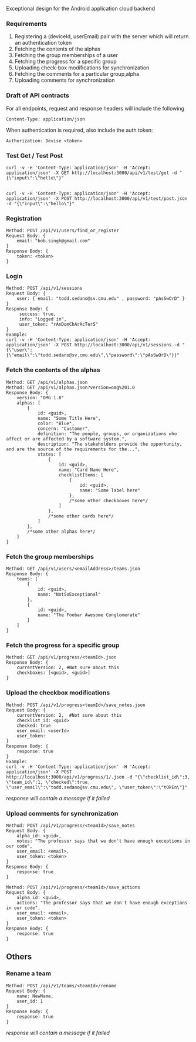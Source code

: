 Exceptional design for the Android application cloud backend

### Requirements
 1. Registering a (deviceId, userEmail) pair with the server which will return an authentication token
 2. Fetching the contents of the alphas
 3. Fetching the group memberships of a user
 4. Fetching the progress for a specific group
 5. Uploading check-box modifications for synchronization
 6. Fetching the comments for a particular group,alpha
 7. Uploading comments for synchronization


### Draft of API contracts
For all endpoints, request and response headers will include the following
```
Content-Type: application/json
```
When authentication is required, also include the auth token:
```
Authorization: Devise <token>
```

### Test Get / Test Post
```
curl -v -H 'Content-Type: application/json' -H 'Accept: application/json' -X GET http://localhost:3000/api/v1/test/get -d "{\"input\":\"hello\"}"


curl -v -H 'Content-Type: application/json' -H 'Accept: application/json' -X POST http://localhost:3000/api/v1/test/post.json -d "{\"input\":\"hello\"}"
```


### Registration
```
Method: POST /api/v1/users/find_or_register
Request Body: {
    email: "bob.singh@gmail.com"
}
Response Body: {
    token: <token>
}
```

### Login
```
Method: POST /api/v1/sessions
Request Body: {
    user: { email: "todd.sedano@sv.cmu.edu" , password: "pAsSwOrD" }
}
Response Body: {
     success: true,
     info: "Logged in",
     user_token: "rAnDomChArAcTerS"
}
Example:
curl -v -H 'Content-Type: application/json' -H 'Accept: application/json' -X POST http://localhost:3000/api/v1/sessions -d "{\"user\":{\"email\":\"todd.sedano@sv.cmu.edu\",\"password\":\"pAsSwOrD\"}}"
```


### Fetch the contents of the alphas
```
Method: GET /api/v1/alphas.json
Method: GET /api/v1/alphas.json?version=omg%201.0
Response Body: {
    version: "OMG 1.0"
    alphas: [
        {
            id: <guid>,
            name: "Some Title Here",
            color: "Blue",
            concern: "Customer",
            definition: "The people, groups, or organizations who affect or are affected by a software system.",
            description: "The stakeholders provide the opportunity, and are the source of the requirements for the...",
            states: [
                {
                    id: <guid>,
                    name: "Card Name Here",
                    checklistItems: [
                        {
                            id: <guid>,
                            name: "Some label here"
                        },
                        /*some other checkboxes here*/
                    ]
                },
                /*some other cards here*/
            ]
        },
        /*some other alphas here*/
    ]
}
```

### Fetch the group memberships
```
Method: GET /api/v1/users/<emailAddress>/teams.json
Response Body: {
    teams: [
        {
            id: <guid>,
            name: "NotSoExceptional"
        },
        {
            id: <guid>,
            name: "The Foobar Awesome Conglomerate"
        }
    ]
}
```

### Fetch the progress for a specific group
```
Method: GET /api/v1/progress/<teamId>.json
Response Body: {
    currentVersion: 2, #Not sure about this
    checkboxes: [<guid>, <guid>]
}
```


### Upload the checkbox modifications
```
Method: POST /api/v1/progress<teamId>/save_notes.json
Request Body: {
    currentVersion: 2,  #Not sure about this
    checklist_id: <guid>
    checked: true 
    user_email: <userId>
    user_token:
}
Response Body: {
    response: true 
}
Example: 
curl -v -H 'Content-Type: application/json' -H 'Accept: application/json' -X POST http://localhost:3000/api/v1/progress/1/.json -d "{\"checklist_id\":3, \"team_id\":1, \"checked\":true, \"user_email\":\"todd.sedano@sv.cmu.edu\", \"user_token\":\"tOkEn\"}"
```
_response will contain a message if it failed_

### Upload comments for synchronization
```
Method: POST /api/v1/progress/<teamId>/save_notes
Request Body: {
    alpha_id: <guid>,
    notes: "The professor says that we don't have enough exceptions in our code",
    user_email: <email>,
    user_token: <token>
}
Response Body: {
    response: true
}
```

```
Method: POST /api/v1/progress/<teamId>/save_actions
Request Body: {
    alpha_id: <guid>,
    actions: "The professor says that we don't have enough exceptions in our code",
    user_email: <email>,
    user_token: <token>
}
Response Body: {
    response: true
}
```

## Others

### Rename a team
```
Method: POST /api/v1/teams/<teamId>/rename
Request Body: {
    name: NewName,
    user_id: 1
}
Response Body: {
    response: true
}
```
_response will contain a message if it failed_
    




